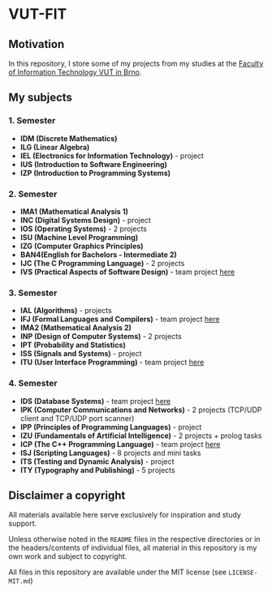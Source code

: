 # VUT-FIT

## Motivation

In this repository, I store some of my projects from my studies at the [Faculty of Information Technology VUT in Brno](https://www.fit.vut.cz/.cs).

## My subjects

### 1. Semester

* __IDM (Discrete Mathematics)__
* __ILG (Linear Algebra)__
* __IEL (Electronics for Information Technology)__ - project
* __IUS (Introduction to Software Engineering)__
* __IZP (Introduction to Programming Systems)__

### 2. Semester

* __IMA1 (Mathematical Analysis 1)__
* __INC (Digital Systems Design)__ - project
* __IOS (Operating Systems)__ - 2 projects
* __ISU (Machine Level Programming)__
* __IZG (Computer Graphics Principles)__
* __BAN4(English for Bachelors - Intermediate 2)__
* __IJC (The C Programming Language)__ - 2 projects
* __IVS (Practical Aspects of Software Design)__ - team project [here](https://github.com/imiskii/VUT-FIT-IVS-2)

### 3. Semester

* __IAL (Algorithms)__ - projects
* __IFJ (Formal Languages and Compilers)__ - team project [here](https://github.com/imiskii/VUT-FIT-IFJ)
* __IMA2 (Mathematical Analysis 2)__
* __INP (Design of Computer Systems)__ - 2 projects
* __IPT (Probability and Statistics)__
* __ISS (Signals and Systems)__ - project
* __ITU (User Interface Programming)__ - team project [here](https://github.com/imiskii/VUT-FIT-ITU)

### 4. Semester

* __IDS (Database Systems)__ - team project [here](https://github.com/imiskii/VUT-FIT-IDS)
* __IPK (Computer Communications and Networks)__ - 2 projects (TCP/UDP client and TCP/UDP port scanner)
* __IPP (Principles of Programming Languages)__ - project
* __IZU (Fundamentals of Artificial Intelligence)__ - 2 projects + prolog tasks
* __ICP (The C++ Programming Language)__ - team project [here](https://github.com/imiskii/VUT-FIT-ICP-Pacman)
* __ISJ (Scripting Languages)__ - 8 projects and mini tasks
* __ITS (Testing and Dynamic Analysis)__ - project
* __ITY (Typography and Publishing)__ - 5 projects

## Disclaimer a copyright

All materials available here serve exclusively for inspiration and study support.

Unless otherwise noted in the ```README``` files in the respective directories or in the headers/contents of individual files, all material in this repository is my own work and subject to copyright.

All files in this repository are available under the MIT license (see ```LICENSE-MIT.md```)
